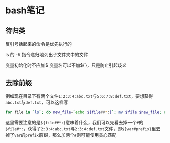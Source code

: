 
# bash笔记

## 待归类

反引号括起来的命令是优先执行的

ls 的 -R 指令递归地列出子文件夹中的文件

变量初始化时不应加$
变量名可以不加${}，只是防止引起歧义

## 去除前缀

例如现在目录下有两个文件`1:2:3:4:abc.txt`与`5:6:7:8:def.txt`，要想获得`abc.txt`与`def.txt`，可以这样写

```bash
for file in `ls`; do new_file=`echo ${file##*:}`; mv $file $new_file; done
```

这里需要注意的是`${file##*:}`意味着什么，我们可以先看去掉一个`#`的`$file#*:`，获得了`2:3:4:abc.txt`与`2:3:4:def.txt`文件，即`${var#prefix}`里去掉了`var`的`prefix`前缀，那么加两个`#`则可能使用贪心匹配

